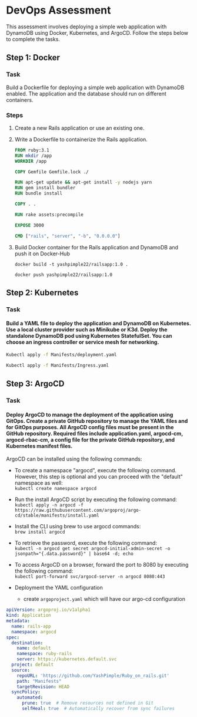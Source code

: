 # DevOps Assessment

This assessment involves deploying a simple web application with DynamoDB using Docker, Kubernetes, and ArgoCD. Follow the steps below to complete the tasks.

## Step 1: Docker

### Task
Build a Dockerfile for deploying a simple web application with DynamoDB enabled. The application and the database should run on different containers.

### Steps
1. Create a new Rails application or use an existing one.
2. Write a Dockerfile to containerize the Rails application.
   ```Dockerfile
   FROM ruby:3.1
   RUN mkdir /app
   WORKDIR /app

   COPY Gemfile Gemfile.lock ./

   RUN apt-get update && apt-get install -y nodejs yarn
   RUN gem install bundler
   RUN bundle install

   COPY . .

   RUN rake assets:precompile

   EXPOSE 3000

   CMD ["rails", "server", "-b", "0.0.0.0"]
3. Build Docker container for the Rails application and DynamoDB and push it on Docker-Hub
   
   ```docker build -t yashpimple22/railsapp:1.0 .```
   
   ```docker push yashpimple22/railsapp:1.0```

## Step 2: Kubernetes

### Task
#### Build a YAML file to deploy the application and DynamoDB on Kubernetes. Use a local cluster provider such as Minikube or K3d. Deploy the standalone DynamoDB pod using Kubernetes StatefulSet. You can choose an ingress controller or service mesh for networking.

```bash
Kubectl apply -f Manifests/deployment.yaml

Kubectl apply -f Manifests/Ingress.yaml
```

## Step 3: ArgoCD
### Task
#### Deploy ArgoCD to manage the deployment of the application using GitOps. Create a private GitHub repository to manage the YAML files and for GitOps purposes. All ArgoCD config files must be present in the GitHub repository. Required files include application.yaml, argocd-cm, argocd-rbac-cm, a config file for the private GitHub repository, and Kubernetes manifest files.

ArgoCD can be installed using the following commands:

- To create a namespace "argocd", execute the following command. However, this step is optional and you can proceed with the "default" namespace as well:<br>
`kubectl create namespace argocd`

- Run the install ArgoCD script by executing the following command: <br>
`kubectl apply -n argocd -f https://raw.githubusercontent.com/argoproj/argo-cd/stable/manifests/install.yaml`

- Install the CLI using brew to use argocd commands: <br>
`brew install argocd`

- To retrieve the password, execute the following command: <br>
`kubectl -n argocd get secret argocd-initial-admin-secret -o jsonpath="{.data.password}" | base64 -d; echo`

- To access ArgoCD on a browser, forward the port to 8080 by executing the following command: <br>
`kubectl port-forward svc/argocd-server -n argocd 8080:443`

- Deployment the YAML configuration
  - create `argoproject.yaml` which will have our argo-cd configuration

```yaml
apiVersion: argoproj.io/v1alpha1
kind: Application
metadata:
  name: rails-app
  namespace: argocd  
spec:
  destination:
    name: default
    namespace: ruby-rails   
    server: https://kubernetes.default.svc 
  project: default
  source:
    repoURL: 'https://github.com/YashPimple/Ruby_on_rails.git'  
    path: "Manifests"  
    targetRevision: HEAD 
  syncPolicy:
    automated:
      prune: true  # Remove resources not defined in Git
      selfHeal: true  # Automatically recover from sync failures
```
